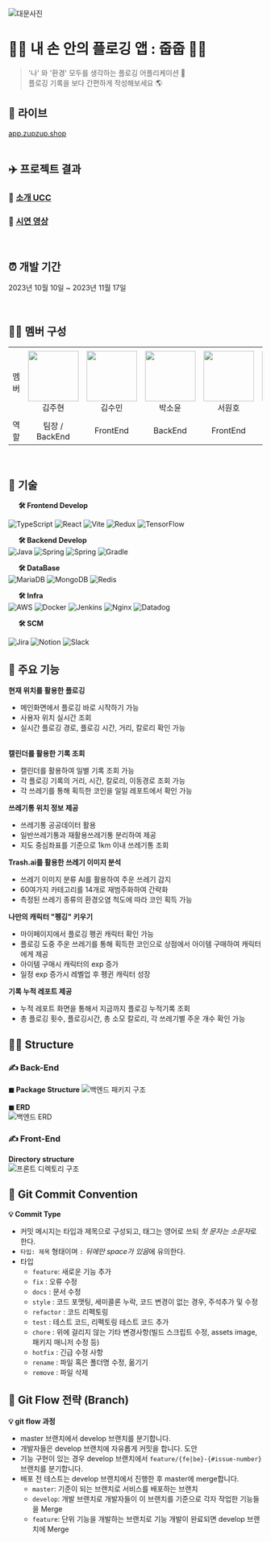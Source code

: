 <!-- 대문 이미지 넣기  -->
![대문사진](https://i.postimg.cc/Hs7WB7z8/image.png)

# 🏃‍♀️ 내 손 안의 플로깅 앱 : 줍줍 🏃‍♂️
> '나' 와  '환경'  모두를 생각하는 플로깅 어플리케이션 🌳 <br>
> 플로깅 기록을 보다 간편하게 작성해보세요 🌎<br>

## 🔗 라이브
[app.zupzup.shop](https://app.zupzup.shop/)
<br>
<br>

## ✈️ 프로젝트 결과

### 🔗 [소개 UCC]()
### 🔗 [시연 영상]()


<br>

## ⏰ 개발 기간
2023년 10월 10일 ~ 2023년 11월 17일

<br>

## 👩‍💻 멤버 구성
<table>
    <tr height="140px">
    <td align="center" width="60px">
            멤버
      </td>
      <td align="center" width="130px"><img height="100px" width="100px" src="https://ifh.cc/g/m4ZZX3.jpg"/>
            <br />김주현
      </td>
      <td align="center" width="130px"><img height="100px" width="100px" src="https://ifh.cc/g/qb3q7t.jpg"/>
            <br />김수민
      </td>
      <td align="center" width="130px"><img height="100px" width="100px" src="https://ifh.cc/g/2bcZgY.jpg"/>
            <br />박소윤
      </td>
      <td align="center" width="130px"><img height="100px" width="100px" src="https://ifh.cc/g/Ms2fjb.jpg"/>
            <br />서원호
      </td>
      <td align="center" width="130px"><img height="100px" width="100px" src="https://ifh.cc/g/fAjSw7.jpg"/>
            <br />서지오
      </td>
      <td align="center" width="130px"><img height="100px" width="100px" src="https://ifh.cc/g/Zvk09L.png"/>
            <br />안 나
      </td>
     <tr/>
    <tr>
        <td align="center" width="60px">
            역할
      </td>
       <td align="center" width="130px">
           팀장 / BackEnd
       </td>
       <td align="center" width="130px">
           FrontEnd
       </td>
       <td align="center" width="130px">
         BackEnd
       </td>
       <td align="center" width="130px">
         FrontEnd
       </td>
       <td align="center" width="130px">
         BackEnd / Infra
       </td>
       <td align="center" width="130px">
         BackEnd
       </td>
    </tr>
</table>

<br>

## 📌 기술
&nbsp;&nbsp;&nbsp;&nbsp; **🛠 Frontend Develop** <br>

![TypeScript](https://img.shields.io/badge/typescript-%23007ACC.svg?style=for-the-badge&logo=typescript&logoColor=white)
![React](https://img.shields.io/badge/react-%2320232a.svg?style=for-the-badge&logo=react&logoColor=%2361DAFB)
![Vite](https://img.shields.io/badge/vite-%23646CFF.svg?style=for-the-badge&logo=vite&logoColor=white)
![Redux](https://img.shields.io/badge/redux-%23593d88.svg?style=for-the-badge&logo=redux&logoColor=white)
![TensorFlow](https://img.shields.io/badge/TensorFlow.js-%23FF6F00.svg?style=for-the-badge&logo=TensorFlow&logoColor=white)

&nbsp;&nbsp;&nbsp;&nbsp; **🛠 Backend Develop** <br>
![Java](https://img.shields.io/badge/java-%23ED8B00.svg?style=for-the-badge&logo=openjdk&logoColor=white)
![Spring](https://img.shields.io/badge/spring-%236DB33F.svg?style=for-the-badge&logo=spring&logoColor=white)
![Spring](https://img.shields.io/badge/spring_security-%236DB33F.svg?style=for-the-badge&logo=spring&logoColor=white)
![Gradle](https://img.shields.io/badge/Gradle-02303A.svg?style=for-the-badge&logo=Gradle&logoColor=white)

&nbsp;&nbsp;&nbsp;&nbsp; **🛠 DataBase** <br>
![MariaDB](https://img.shields.io/badge/MariaDB-003545?style=for-the-badge&logo=mariadb&logoColor=white)
![MongoDB](https://img.shields.io/badge/MongoDB-%234ea94b.svg?style=for-the-badge&logo=mongodb&logoColor=white)
![Redis](https://img.shields.io/badge/redis-%23DD0031.svg?style=for-the-badge&logo=redis&logoColor=white)

&nbsp;&nbsp;&nbsp;&nbsp; **🛠 Infra** <br>
![AWS](https://img.shields.io/badge/AWS-%23FF9900.svg?style=for-the-badge&logo=amazon-aws&logoColor=white)
![Docker](https://img.shields.io/badge/docker-%230db7ed.svg?style=for-the-badge&logo=docker&logoColor=white)
![Jenkins](https://img.shields.io/badge/jenkins-%232C5263.svg?style=for-the-badge&logo=jenkins&logoColor=white)
![Nginx](https://img.shields.io/badge/nginx-%23009639.svg?style=for-the-badge&logo=nginx&logoColor=white)
![Datadog](https://img.shields.io/badge/datadog-%23632CA6.svg?style=for-the-badge&logo=datadog&logoColor=white)

&nbsp;&nbsp;&nbsp;&nbsp; **🛠 SCM** <br>

![Jira](https://img.shields.io/badge/jira-%230A0FFF.svg?style=for-the-badge&logo=jira&logoColor=white)
![Notion](https://img.shields.io/badge/Notion-%23000000.svg?style=for-the-badge&logo=notion&logoColor=white)
![Slack](https://img.shields.io/badge/Slack-4A154B?style=for-the-badge&logo=slack&logoColor=white)
<br>

## 📌 주요 기능
**현재 위치를 활용한 플로깅**
- 메인화면에서 플로깅 바로 시작하기 가능
- 사용자 위치 실시간 조회
- 실시간 플로깅 경로, 플로깅 시간, 거리, 칼로리 확인 가능  
  <br>

**캘린더를 활용한 기록 조회**
- 캘린더를 활용하여 일별 기록 조회 가능
- 각 플로깅 기록의 거리, 시간, 칼로리, 이동경로 조회 가능
- 각 쓰레기를 통해 획득한 코인을 일일 레포트에서 확인 가능
  <br>

**쓰레기통 위치 정보 제공**
- 쓰레기통 공공데이터 활용
- 일반쓰레기통과 재활용쓰레기통 분리하여 제공
- 지도 중심좌표를 기준으로 1km 이내 쓰레기통 조회
  <br>

**Trash.ai를 활용한 쓰레기 이미지 분석**
- 쓰레기 이미지 분류 AI를 활용하여 주운 쓰레기 감지
- 60여가지 카테고리를 14개로 재범주화하여 간략화
- 측정된 쓰레기 종류의 환경오염 척도에 따라 코인 획득 가능
  <br>

**나만의 캐릭터 "펭깅" 키우기**
- 마이페이지에서 플로깅 펭귄 캐릭터 확인 가능
- 플로깅 도중 주운 쓰레기를 통해 획득한 코인으로 상점에서 아이템 구매하여 캐릭터에게 제공
- 아이템 구매시 캐릭터의 exp 증가
- 일정 exp 증가시 레벨업 후 펭귄 캐릭터 성장
  <br>

**기록 누적 레포트 제공**
- 누적 레포트 화면을 통해서 지금까지 플로깅 누적기록 조회
- 총 플로깅 횟수, 플로깅시간, 총 소모 칼로리, 각 쓰레기별 주운 개수 확인 가능
  <br>


## 👨‍💻 Structure
### ✍ Back-End 
**◼ Package Structure**
![백엔드 패키지 구조](https://ifh.cc/g/mHQVVa.png)
<br>
<br>
**◼ ERD**
<br>
![백엔드 ERD](https://i.postimg.cc/TPD5WYNn/ZUPZUP.png)

### ✍ Front-End
**Directory structure**
<br>
![프론트 디렉토리 구조](https://ifh.cc/g/DA3GHd.png)

## 🎊 Git Commit Convention
**💡 Commit Type**
- 커밋 메시지는 타입과 제목으로 구성되고, 태그는 영어로 쓰되 *첫 문자는 소문자*로 한다.
- `타입: 제목` 형태이며 `:` *뒤에만 space가 있음*에 유의한다.
- 타입
    - `feature`: 새로운 기능 추가
    - `fix` : 오류 수정
    - `docs` : 문서 수정
    - `style` : 코드 포맷팅, 세미콜론 누락, 코드 변경이 없는 경우, 주석추가 및 수정
    - `refactor` : 코드 리펙토링
    - `test` : 테스트 코드, 리펙토링 테스트 코드 추가
    - `chore` : 위에 걸리지 않는 기타 변경사항(빌드 스크립트 수정, assets image, 패키지 매니저 수정 등)
    - `hotfix` : 긴급 수정 사항
    - `rename` : 파일 혹은 폴더명 수정, 옮기기
    - `remove` : 파일 삭제

## 🎃 Git Flow 전략 (Branch)
**💡 git flow 과정**
- master 브랜치에서 develop 브랜치를 분기합니다.
- 개발자들은 develop 브랜치에 자유롭게 커밋을 합니다. 도안
- 기능 구현이 있는 경우 develop 브랜치에서 `feature/{fe|be}-{#issue-number}` 브랜치를 분기합니다.
- 배포 전 테스트는 develop 브랜치에서 진행한 후 master에 merge합니다.
    - `master`: 기준이 되는 브랜치로 서비스를 배포하는 브랜치
    - `develop`: 개발 브랜치로 개발자들이 이 브랜치를 기준으로 각자 작업한 기능들을 Merge
    - `feature`: 단위 기능을 개발하는 브랜치로 기능 개발이 완료되면 develop 브랜치에 Merge


[//]: # (https://github.com/Ileriayo/markdown-badges)

